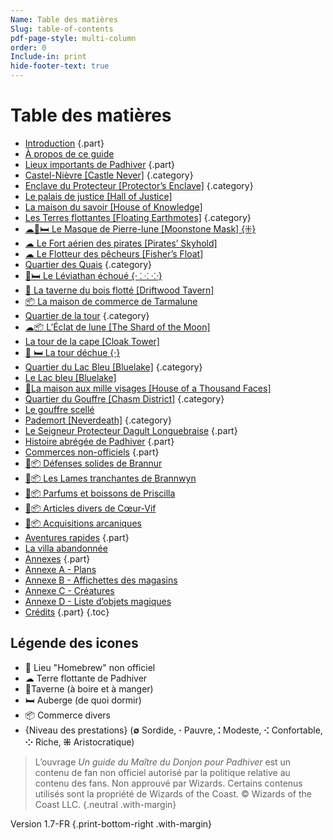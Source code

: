 ```yaml
---
Name: Table des matières
Slug: table-of-contents
pdf-page-style: multi-column
order: 0
Include-in: print
hide-footer-text: true
---
```


# Table des matières

- [Introduction](introduction) {.part}
- [À propos de ce guide](a-propos-de-ce-guide)
- [Lieux importants de Padhiver](locations-of-neverwinter) {.part}
- [Castel-Nièvre [Castle Never]](castel-nievre-castle-never) {.category}
- [Enclave du Protecteur [Protector’s Enclave]](enclave-du-protecteur-protectors-enclave) {.category}
- [Le palais de justice [Hall of Justice]](le-palais-de-justice-hall-of-justice)
- [La maison du savoir [House of Knowledge]](la-maison-du-savoir)
- [Les Terres flottantes [Floating Earthmotes]](les-terres-flottantes-floating-earthmotes) {.category}
- [☁🍴🛏 Le Masque de Pierre-lune [Moonstone Mask] {⁜}](le-masque-de-pierre-lune-moonstone-mask)
- [☁ Le Fort aérien des pirates [Pirates’ Skyhold]](fort-aerien-des-pirates-pirates-skyhold)
- [☁ Le Flotteur des pêcheurs [Fisher’s Float]](le-flotteur-des-pecheurs-fishers-float)
- [Quartier des Quais](quartier-des-quais) {.category}
- [🍴🛏 Le Léviathan échoué {‧ ⁚ ⁖ ⁘}](le-leviathan-echoue)
- [🍴 La taverne du bois flotté [Driftwood Tavern]](la-taverne-du-bois-flotte-driftwood-tavern)
- [📦 La maison de commerce de Tarmalune](la-maison-de-commerce-de-tarmalune)
- [Quartier de la tour](quartier-de-la-tour) {.category}
- [☁📦 L’Éclat de lune [The Shard of the Moon]](leclat-de-lune-the-shard-of-the-moon)
- [La tour de la cape [Cloak Tower]](la-tour-de-la-cape-cloak-tower)
- [🍴 🛏 La tour déchue {‧}](la-tour-dechue)
- [Quartier du Lac Bleu [Bluelake]](quartier-du-lac-bleu-bluelake) {.category}
- [Le Lac bleu [Bluelake]](lac-bleu-bluelake)
- [🍴La maison aux mille visages [House of a Thousand Faces]](la-maison-aux-mille-visages)
- [Quartier du Gouffre [Chasm District]](le-quartier-du-gouffre-chasm) {.category}
- [Le gouffre scellé](le-gouffre-scelle)
- [Pademort [Neverdeath]](pademort-neverdeath) {.category}
- [Le Seigneur Protecteur Dagult Longuebraise](lord-protector-neverember) {.part}
- [Histoire abrégée de Padhiver](history-of-neverwinter) {.part}
- [Commerces non-officiels](homebrew-locations) {.part}
- [🍺📦 Défenses solides de Brannur](aux-defenses-solides-de-brannur)
- [🍺📦 Les Lames tranchantes de Brannwyn](les-lames-tranchantes-de-brannwyn)
- [🍺📦 Parfums et boissons de Priscilla](parfums-et-boissons-de-priscilla)
- [🍺📦 Articles divers de Cœur-Vif](articles-divers-de-coeur-vif)
- [🍺📦 Acquisitions arcaniques](acquisitions-arcaniques)
- [Aventures rapides](quick-adventures) {.part}
- [La villa abandonnée](la-villa-abandonnee)
- [Annexes](appendix-a-maps-page) {.part}
- [Annexe A - Plans](appendix-a-maps)
- [Annexe B - Affichettes des magasins](appendix-b-point-of-interest-cards-page)
- [Annexe C - Créatures](appendix-c-creatures)
- [Annexe D - Liste d’objets magiques](magical-items-page)
- [Crédits](credits) {.part}
{.toc}

## Légende des icones
* 🍺 Lieu "Homebrew" non officiel
* ☁ Terre flottante de Padhiver
* 🍴Taverne (à boire et à manger)
* 🛏 Auberge (de quoi dormir)
* 📦 Commerce divers
* {Niveau des prestations} (**∅** Sordide, **‧** Pauvre, **⁚** Modeste, **⁖** Confortable, **⁘** Riche, **⁜** Aristocratique)
> L’ouvrage *Un guide du Maître du Donjon pour Padhiver* est un contenu de fan non officiel autorisé par la politique relative au contenu des fans. Non approuvé par Wizards. Certains contenus utilisés sont la propriété de Wizards of the Coast. © Wizards of the Coast LLC. {.neutral .with-margin}

Version 1.7-FR {.print-bottom-right .with-margin}